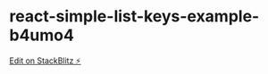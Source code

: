 # react-simple-list-keys-example-b4umo4

[Edit on StackBlitz ⚡️](https://stackblitz.com/edit/react-simple-list-keys-example-b4umo4)